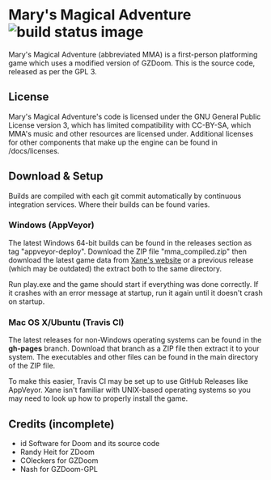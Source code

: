 # Mary's Magical Adventure ![build status image](https://travis-ci.org/Xane123/MaryMagicalAdventure.svg?branch=master "Mac OS X Build Status (Travis CI)")
Mary's Magical Adventure (abbreviated MMA) is a first-person platforming game which uses a modified version of GZDoom. This is the source code, released as per the GPL 3.
## License
Mary's Magical Adventure's code is licensed under the GNU General Public License version 3, which has limited compatibility with CC-BY-SA, which MMA's music and other resources are licensed under. Additional licenses for other components that make up the engine can be found in /docs/licenses.
## Download & Setup
Builds are compiled with each git commit automatically by continuous integration services. Where their builds can be found varies.
### Windows (AppVeyor)
The latest Windows 64-bit builds can be found in the releases section as tag "appveyor-deploy". Download the ZIP file "mma_compiled.zip" then download the latest game data from [Xane's website](https://sites.google.com/view/xanem1/games/marys-magical-adventure) or a previous release (which may be outdated) the extract both to the same directory.

Run play.exe and the game should start if everything was done correctly. If it crashes with an error message at startup, run it again until it doesn't crash on startup.
### Mac OS X/Ubuntu (Travis CI)
The latest releases for non-Windows operating systems can be found in the __gh-pages__ branch. Download that branch as a ZIP file then extract it to your system. The executables and other files can be found in the main directory of the ZIP file.

To make this easier, Travis CI may be set up to use GitHub Releases like AppVeyor. Xane isn't familiar with UNIX-based operating systems so you may need to look up how to properly install the game.
## Credits (incomplete)
* id Software for Doom and its source code
* Randy Heit for ZDoom
* COleckers for GZDoom
* Nash for GZDoom-GPL
